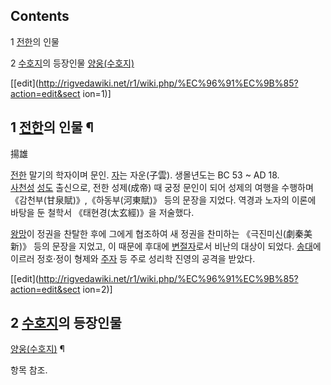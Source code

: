 ## Contents

    

1 [전한](%EC%A0%84%ED%95%9C.md)의 인물

2 [수호지](%EC%88%98%ED%98%B8%EC%A7%80.md)의 등장인물
[양웅(수호지)](%EC%96%91%EC%9B%85%28%EC%88%98%ED%98%B8%EC%A7%80%29.md)

[[edit](http://rigvedawiki.net/r1/wiki.php/%EC%96%91%EC%9B%85?action=edit&sect
ion=1)]

## 1 [전한](%EC%A0%84%ED%95%9C.md)의 인물 ¶

揚雄

  

[전한](%EC%A0%84%ED%95%9C.md) 말기의 학자이며 문인. [자](%EC%9E%90.md)는 자운(子雲).
생몰년도는 BC 53 ~ AD 18.  
[사천성](%EC%93%B0%EC%B4%A8%EC%84%B1.md) [성도](%EC%84%B1%EB%8F%84#s-2.md)
출신으로, 전한 성제(成帝) 때 궁정 문인이 되어 성제의 여행을 수행하며 《감천부(甘泉賦)》,《하동부(河東賦)》 등의 문장을 지었다. 역경과
노자의 이론에 바탕을 둔 철학서 《태현경(太玄經)》을 저술했다.

  

[왕망](%EC%99%95%EB%A7%9D.md)이 정권을 찬탈한 후에 그에게 협조하여 새 정권을 찬미하는 《극진미신(劇秦美新)》 등의
문장을 지었고, 이 때문에 후대에 [변절자](%EB%B3%80%EC%A0%88%EC%9E%90.md)로서 비난의 대상이 되었다.
[송대](%EB%B6%81%EC%86%A1.md)에 이르러 정호·정이 형제와
[주자](%EC%A3%BC%EC%9E%90#s-2.md) 등 주로 성리학 진영의 공격을 받았다.

  

[[edit](http://rigvedawiki.net/r1/wiki.php/%EC%96%91%EC%9B%85?action=edit&sect
ion=2)]

## 2 [수호지](%EC%88%98%ED%98%B8%EC%A7%80.md)의 등장인물
[양웅(수호지)](%EC%96%91%EC%9B%85%28%EC%88%98%ED%98%B8%EC%A7%80%29.md) ¶

항목 참조.


